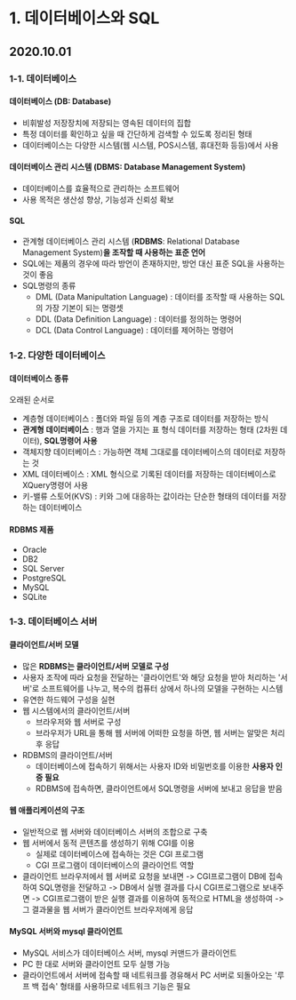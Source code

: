 # 1. 데이터베이스와 SQL

## 2020.10.01

### 1-1. 데이터베이스

#### 데이터베이스 (DB: Database)
- 비휘발성 저장장치에 저장되는 영속된 데이터의 집합
- 특정 데이터를 확인하고 싶을 때 간단하게 검색할 수 있도록 정리된 형태
- 데이터베이스는 다양한 시스템(웹 시스템, POS시스템, 휴대전화 등등)에서 사용

#### 데이터베이스 관리 시스템 (DBMS: Database Management System)
- 데이터베이스를 효율적으로 관리하는 소프트웨어
- 사용 목적은 생산성 향상, 기능성과 신뢰성 확보

#### SQL
- 관계형 데이터베이스 관리 시스템 (**RDBMS**: Relational Database Management System)**을 조작할 때 사용하는 표준 언어**
- SQL에는 제품의 경우에 따라 방언이 존재하지만, 방언 대신 표준 SQL을 사용하는 것이 좋음
- SQL명령의 종류
  - DML (Data Manipultation Language) : 데이터를 조작할 때 사용하는 SQL의 가장 기본이 되는 명령셋
  - DDL (Data Definition Language) : 데이터를 정의하는 명령어
  - DCL (Data Control Language) : 데이터를 제어하는 명령어


### 1-2. 다양한 데이터베이스

#### 데이터베이스 종류
오래된 순서로
- 계층형 데이터베이스 : 폴더와 파일 등의 계층 구조로 데이터를 저장하는 방식
- **관계형 데이터베이스** : 행과 열을 가지는 표 형식 데이터를 저장하는 형태 (2차원 데이터), **SQL명령어 사용**
- 객체지향 데이터베이스 : 가능하면 객체 그대로를 데이터베이스의 데이터로 저장하는 것
- XML 데이터베이스 : XML 형식으로 기록된 데이터를 저장하는 데이터베이스로 XQuery명령어 사용
- 키-밸류 스토어(KVS) : 키와 그에 대응하는 값이라는 단순한 형태의 데이터를 저장하는 데이터베이스

#### RDBMS 제품
- Oracle
- DB2
- SQL Server
- PostgreSQL
- MySQL
- SQLite


### 1-3. 데이터베이스 서버
  
#### 클라이언트/서버 모델
- 많은 **RDBMS는 클라이언트/서버 모델로 구성**
- 사용자 조작에 따라 요청을 전달하는 '클라이언트'와 해당 요청을 받아 처리하는 '서버'로 소프트웨어를 나누고, 복수의 컴퓨터 상에서 하나의 모델을 구현하는 시스템
- 유연한 하드웨어 구성을 실현
- 웹 시스템에서의 클라이언트/서버
  - 브라우저와 웹 서버로 구성
  - 브라우저가 URL을 통해 웹 서버에 어떠한 요청을 하면, 웹 서버는 알맞은 처리 후 응답
- RDBMS의 클라이언트/서버
  - 데이터베이스에 접속하기 위해서는 사용자 ID와 비밀번호를 이용한 **사용자 인증 필요**
  - RDBMS에 접속하면, 클라이언트에서 SQL명령을 서버에 보내고 응답을 받음

#### 웹 애플리케이션의 구조
- 일반적으로 웹 서버와 데이터베이스 서버의 조합으로 구축
- 웹 서버에서 동적 콘텐츠를 생성하기 위해 CGI를 이용
  - 실제로 데이터베이스에 접속하는 것은 CGI 프로그램
  - CGI 프로그램이 데이터베이스의 클라이언트 역할
- 클라이언트 브라우저에서 웹 서버로 요청을 보내면 -> CGI프로그램이 DB에 접속하여 SQL명령을 전달하고 -> DB에서 실행 결과를 다시 CGI프로그램으로 보내주면 -> CGI프로그램이 받은 실행 결과를 이용하여 동적으로 HTML을 생성하여 -> 그 결과물을 웹 서버가 클라이언트 브라우저에게 응답

#### MySQL 서버와 mysql 클라이언트
- MySQL 서비스가 데이터베이스 서버, mysql 커맨드가 클라이언트
- PC 한 대로 서버와 클라이언트 모두 실행 가능
- 클라이언트에서 서버에 접속할 때 네트워크를 경유해서 PC 서버로 되돌아오는 '루프 백 접속' 형태를 사용하므로 네트워크 기능은 필요